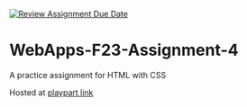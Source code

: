 [![Review Assignment Due Date](https://classroom.github.com/assets/deadline-readme-button-24ddc0f5d75046c5622901739e7c5dd533143b0c8e959d652212380cedb1ea36.svg)](https://classroom.github.com/a/4tKarLeg)
# WebApps-F23-Assignment-4
A practice assignment for HTML with CSS


Hosted at [playpart link](https://44-563-webapps-f23.github.io/44563-webapps-f23-assignment4-MahithaVudutha/playpart.html)